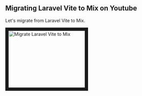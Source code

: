 ## Migrating Laravel Vite to Mix on Youtube

Let's migrate from Laravel Vite to Mix.

<a href="http://www.youtube.com/watch?feature=player_embedded&v=duy_ujVcejc
" target="_blank"><img src="http://img.youtube.com/vi/duy_ujVcejc/0.jpg" 
alt="Migrate Laravel Vite to Mix" width="240" height="180" border="10" /></a>
